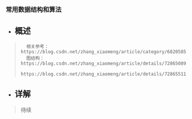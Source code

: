 ### 常用数据结构和算法
- ## 概述
>       相关参考：https://blog.csdn.net/zhang_xiaomeng/article/category/6820585
>       图结构：https://blog.csdn.net/zhang_xiaomeng/article/details/72865089
>              https://blog.csdn.net/zhang_xiaomeng/article/details/72865511
>
>

- ## 详解
> 待续

